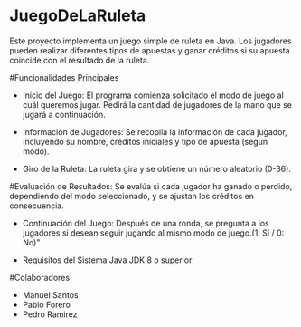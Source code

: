 # JuegoDeLaRuleta
Este proyecto implementa un juego simple de ruleta en Java. Los jugadores pueden realizar diferentes tipos de apuestas y ganar créditos si su apuesta coincide con el resultado de la ruleta.

#Funcionalidades Principales
- Inicio del Juego:
El programa comienza solicitado el modo de juego al cuál queremos jugar.
Pedirá la cantidad de jugadores de la mano que se jugará a continuación.

- Información de Jugadores:
Se recopila la información de cada jugador, incluyendo su nombre, créditos iniciales y tipo de apuesta (según modo).

- Giro de la Ruleta:
La ruleta gira y se obtiene un número aleatorio (0-36).

#Evaluación de Resultados:
Se evalúa si cada jugador ha ganado o perdido, dependiendo del modo seleccionado, y se ajustan los créditos en consecuencia.

- Continuación del Juego:
Después de una ronda, se pregunta a los jugadores si desean seguir jugando al mismo modo de juego.(1: Sí / 0: No)"

- Requisitos del Sistema
Java JDK 8 o superior

#Colaboradores:
- Manuel Santos
- Pablo Forero
- Pedro Ramirez
